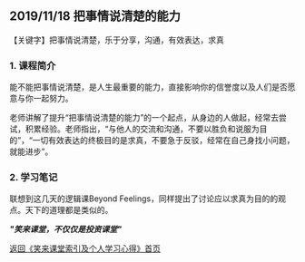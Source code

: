 ## 2019/11/18 把事情说清楚的能力

【关键字】把事情说清楚，乐于分享，沟通，有效表达，求真

### 1. 课程简介

能不能把事情说清楚，是人生最重要的能力，直接影响你的信誉度以及人们是否愿意与你一起努力。

老师讲解了提升“把事情说清楚的能力”的一个起点，从身边的人做起，经常去尝试，积累经验。老师指出，“与他人的交流和沟通，不要以胜负和说服为目的”，“一切有效表达的终极目的是求真，不要急于反驳，经常在自己身找小问题，就能进步”。

### 2. 学习笔记

联想到这几天的逻辑课Beyond Feelings，同样提出了讨论应以求真为目的的观点。天下的道理都是类似的。

***"笑来课堂，不仅仅是投资课堂"***

[返回《笑来课堂索引及个人学习心得》首页](README.md)
